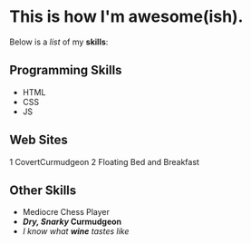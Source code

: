 # This is how I'm awesome(ish).

Below is a _list_ of my **skills**:

## Programming Skills
- HTML
- CSS
- JS

## Web Sites
1 CovertCurmudgeon
2 Floating Bed and Breakfast

## Other Skills
- Mediocre Chess Player
- **_Dry, Snarky_ Curmudgeon**
- _I know what **wine** tastes like_
